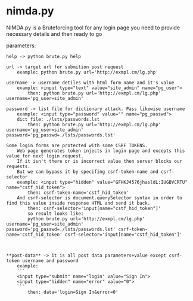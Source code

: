 # nimda.py
NIMDA.py is a Bruteforcing tool for any login page
you need to provide necessary details and then ready to go

parameters:

	help -> python brute.py help
	
	url -> target url for submition post request
		example: python brute.py url='http://exmpl.cm/lg.php' 

	username -> username detiles with html form name and it's value
		example: <input type="text" value="site_admin" name="pg_user">
			then: python brute.py url='http://exmpl.cm/lg.php' username='pg_user=site_admin'
	
	password -> list file for dictionary attack. Pass likewise username
		example: <input type="password" value="" name="pg_passwd">
		dict file: ./lsts/passwords.lst
			then: python brute.py url='http://exmpl.cm/lg.php' username='pg_user=site_admin' password='pg_passwd=./lsts/passwords.lst'

	Some login forms are protected with some CSRF TOKENS.
		Web page generates token injects in login page and excepts this value for next login request.
		If it isn't there or is incorrect value then server blocks our requests.
		But we can bypass it by specifing csrf-token-name and csrf-selector
		example: <input type="hidden" value="GFHKJ4576jhasldL:IUGBVCRTU" name="cstf_hid_token">
			then: csrf-token-name='cstf_hid_token'
		And csrf-selector is document.querySelector syntax in order to find this value inside response HTML and send it back.
			then: csrf-selector='input[name="cstf_hid_token"]'
			so result looks like:
			python brute.py url='http://exmpl.cm/lg.php' username='pg_user=site_admin' password='pg_passwd=./lsts/passwords.lst' csrf-token-name='cstf_hid_token' csrf-selector='input[name="cstf_hid_token"]'



	**post-data** -> it is all post data parameters+value except csrf-token username and password
		example: 
		```
		<input type="submit" name="login" value="Sign In">
		<input type="hidden" name="error" value="0">
		```
			then: data='login=Sign In&error=0'

